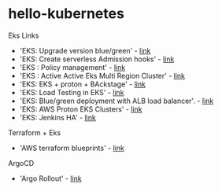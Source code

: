 # hello-kubernetes

Eks Links
- 'EKS: Upgrade version blue/green' - [link](https://aws.amazon.com/fr/blogs/containers/kubernetes-cluster-upgrade-the-blue-green-deployment-strategy)
- 'EKS: Create serverless Admission hooks' - [link](https://aws.amazon.com/fr/blogs/containers/building-serverless-admission-webhooks-for-kubernetes-with-aws-sam)
- 'EKS : Policy management' - [link](https://aws.amazon.com/fr/blogs/containers/policy-management-in-amazon-eks-using-jspolicy/)
- 'EKS : Active Active Eks Multi Region Cluster' - [link](https://aws.amazon.com/fr/blogs/containers/run-an-active-active-multi-region-kubernetes-application-with-appmesh-and-eks/)
- 'EKS: EKS + proton + BAckstage' - [link](https://aws.amazon.com/fr/blogs/containers/provisioning-infrastructure-using-the-aws-proton-open-source-backstage-plugin/)
- 'EKS: Load Testing in EKS' - [link](https://aws.amazon.com/fr/blogs/containers/load-testing-your-workload-running-on-amazon-eks-with-locust)
- 'EKS: Blue/green deployment with ALB load balancer'. - [link](https://aws.amazon.com/fr/blogs/containers/using-aws-load-balancer-controller-for-blue-green-deployment-canary-deployment-and-a-b-testing/)
- 'EKS: AWS Proton EKS Clusters' - [link](https://aws.amazon.com/fr/blogs/containers/using-aws-proton-as-a-provisioning-mechanism-for-amazon-eks-clusters)
- 'EKS: Jenkins HA' - [link](https://aws.amazon.com/fr/blogs/devops/jenkins-high-availability-and-disaster-recovery-on-aws/?nc1=b_rp)

Terraform + Eks
- 'AWS terraform blueprints' - [link](https://github.com/aws-ia/terraform-aws-eks-blueprints)

ArgoCD 
- 'Argo Rollout' - [link](https://github.com/argoproj/argo-rollouts)


